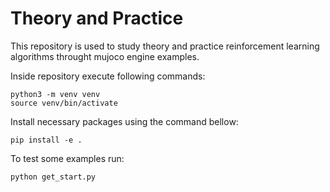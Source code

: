 # Theory and Practice
This repository is used to study theory and practice reinforcement learning algorithms throught mujoco engine examples.

Inside repository execute following commands:
```
python3 -m venv venv
source venv/bin/activate
```

Install necessary packages using the command bellow:

```
pip install -e .
```

To test some examples run:
```
python get_start.py
```
